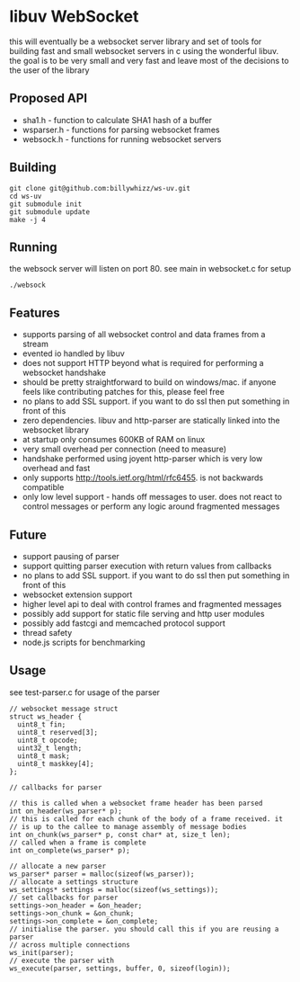 libuv WebSocket
===============

this will eventually be a websocket server library and set of tools for 
building fast and small websocket servers in c using the wonderful libuv. the
goal is to be very small and very fast and leave most of the decisions to
the user of the library

Proposed API
-----

  * sha1.h - function to calculate SHA1 hash of a buffer
  * wsparser.h - functions for parsing websocket frames
  * websock.h - functions for running websocket servers  

Building
-----

    git clone git@github.com:billywhizz/ws-uv.git
    cd ws-uv
    git submodule init
    git submodule update
    make -j 4

Running
-----

the websock server will listen on port 80. see main in websocket.c for setup

    ./websock

Features
-----

  * supports parsing of all websocket control and data frames from a stream
  * evented io handled by libuv
  * does not support HTTP beyond what is required for performing a websocket
    handshake
  * should be pretty straightforward to build on windows/mac. if anyone
    feels like contributing patches for this, please feel free
  * no plans to add SSL support. if you want to do ssl then put something in
    front of this
  * zero dependencies. libuv and http-parser are statically linked into the 
    websocket library
  * at startup only consumes 600KB of RAM on linux
  * very small overhead per connection (need to measure)
  * handshake performed using joyent http-parser which is very low overhead
    and fast
  * only supports http://tools.ietf.org/html/rfc6455. is not backwards 
    compatible
  * only low level support - hands off messages to user. does not react to
    control messages or perform any logic around fragmented messages
  
Future
-----

  * support pausing of parser
  * support quitting parser execution with return values from callbacks
  * no plans to add SSL support. if you want to do ssl then put something in
    front of this
  * websocket extension support
  * higher level api to deal with control frames and fragmented messages
  * possibly add support for static file serving and http 
    user modules
  * possibly add fastcgi and memcached protocol support
  * thread safety
  * node.js scripts for benchmarking
  

Usage
-----

see test-parser.c for usage of the parser

    // websocket message struct
    struct ws_header {
      uint8_t fin;
      uint8_t reserved[3];
      uint8_t opcode;
      uint32_t length;
      uint8_t mask;
      uint8_t maskkey[4];
    };

    // callbacks for parser
    
    // this is called when a websocket frame header has been parsed
    int on_header(ws_parser* p);
    // this is called for each chunk of the body of a frame received. it
    // is up to the callee to manage assembly of message bodies
    int on_chunk(ws_parser* p, const char* at, size_t len);
    // called when a frame is complete
    int on_complete(ws_parser* p);

    // allocate a new parser
    ws_parser* parser = malloc(sizeof(ws_parser));
    // allocate a settings structure
    ws_settings* settings = malloc(sizeof(ws_settings));
    // set callbacks for parser
    settings->on_header = &on_header;
    settings->on_chunk = &on_chunk;
    settings->on_complete = &on_complete;
    // initialise the parser. you should call this if you are reusing a parser
    // across multiple connections
    ws_init(parser);
    // execute the parser with 
    ws_execute(parser, settings, buffer, 0, sizeof(login));